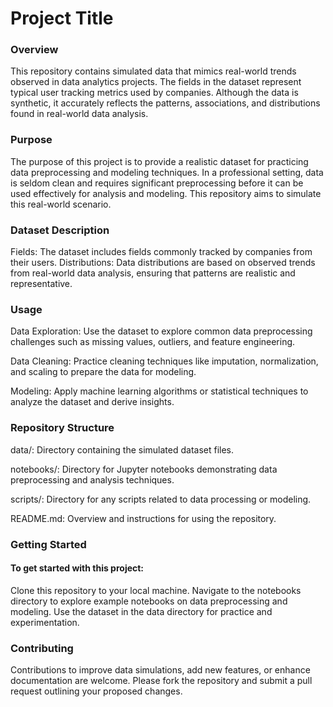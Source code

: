 # Project Title
### Overview
This repository contains simulated data that mimics real-world trends observed in data analytics projects. The fields in the dataset represent typical user tracking metrics used by companies. Although the data is synthetic, it accurately reflects the patterns, associations, and distributions found in real-world data analysis.

### Purpose
The purpose of this project is to provide a realistic dataset for practicing data preprocessing and modeling techniques. In a professional setting, data is seldom clean and requires significant preprocessing before it can be used effectively for analysis and modeling. This repository aims to simulate this real-world scenario.

### Dataset Description
Fields: The dataset includes fields commonly tracked by companies from their users.
Distributions: Data distributions are based on observed trends from real-world data analysis, ensuring that patterns are realistic and representative.

### Usage
Data Exploration: Use the dataset to explore common data preprocessing challenges such as missing values, outliers, and feature engineering.

Data Cleaning: Practice cleaning techniques like imputation, normalization, and scaling to prepare the data for modeling.

Modeling: Apply machine learning algorithms or statistical techniques to analyze the dataset and derive insights.

### Repository Structure
data/: Directory containing the simulated dataset files.

notebooks/: Directory for Jupyter notebooks demonstrating data preprocessing and analysis techniques.

scripts/: Directory for any scripts related to data processing or modeling.

README.md: Overview and instructions for using the repository.

### Getting Started
#### To get started with this project:
Clone this repository to your local machine.
Navigate to the notebooks directory to explore example notebooks on data preprocessing and modeling.
Use the dataset in the data directory for practice and experimentation.

### Contributing
Contributions to improve data simulations, add new features, or enhance documentation are welcome. Please fork the repository and submit a pull request outlining your proposed changes.


